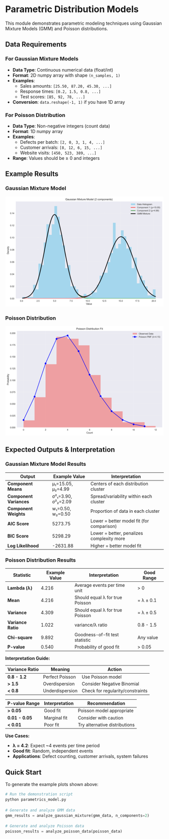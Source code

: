 # Parametric Distribution Models

This module demonstrates parametric modeling techniques using Gaussian Mixture Models (GMM) and Poisson distributions.


## Data Requirements

### For Gaussian Mixture Models
- **Data Type**: Continuous numerical data (float/int)
- **Format**: 2D numpy array with shape `(n_samples, 1)`
- **Examples**:
  - Sales amounts: `[25.50, 87.20, 45.30, ...]`
  - Response times: `[0.2, 1.5, 0.8, ...]`
  - Test scores: `[85, 92, 78, ...]`
- **Conversion**: `data.reshape(-1, 1)` if you have 1D array

### For Poisson Distribution
- **Data Type**: Non-negative integers (count data)
- **Format**: 1D numpy array
- **Examples**:
  - Defects per batch: `[2, 0, 3, 1, 4, ...]`
  - Customer arrivals: `[8, 12, 6, 15, ...]`
  - Website visits: `[450, 523, 389, ...]`
- **Range**: Values should be ≥ 0 and integers


## Example Results

### Gaussian Mixture Model
![GMM Example](gmm_example.png)

### Poisson Distribution
![Poisson Example](poisson_example.png)

## Expected Outputs & Interpretation

### Gaussian Mixture Model Results

| Output | Example Value | Interpretation |
|--------|---------------|----------------|
| **Component Means** | μ₁=15.05, μ₂=4.99 | Centers of each distribution cluster |
| **Component Variances** | σ²₁=3.90, σ²₂=2.09 | Spread/variability within each cluster |
| **Component Weights** | w₁=0.50, w₂=0.50 | Proportion of data in each cluster |
| **AIC Score** | 5273.75 | Lower = better model fit (for comparison) |
| **BIC Score** | 5298.29 | Lower = better, penalizes complexity more |
| **Log Likelihood** | -2631.88 | Higher = better model fit |



### Poisson Distribution Results

| Statistic | Example Value | Interpretation | Good Range |
|-----------|---------------|----------------|------------|
| **Lambda (λ)** | 4.216 | Average events per time unit | > 0 |
| **Mean** | 4.216 | Should equal λ for true Poisson | = λ ± 0.1 |
| **Variance** | 4.309 | Should equal λ for true Poisson | = λ ± 0.5 |
| **Variance Ratio** | 1.022 | variance/λ ratio | 0.8 - 1.5 |
| **Chi-square** | 9.892 | Goodness-of-fit test statistic | Any value |
| **P-value** | 0.540 | Probability of good fit | > 0.05 |

**Interpretation Guide:**

| Variance Ratio | Meaning | Action |
|----------------|---------|---------|
| **0.8 - 1.2** | Perfect Poisson | Use Poisson model |
| **> 1.5** | Overdispersion | Consider Negative Binomial |
| **< 0.8** | Underdispersion | Check for regularity/constraints |

| P-value Range | Interpretation | Recommendation |
|---------------|----------------|----------------|
| **> 0.05** | Good fit | Poisson model appropriate |
| **0.01 - 0.05** | Marginal fit | Consider with caution |
| **< 0.01** | Poor fit | Try alternative distributions |

**Use Cases:**
- **λ = 4.2**: Expect ~4 events per time period
- **Good fit**: Random, independent events
- **Applications**: Defect counting, customer arrivals, system failures

## Quick Start

To generate the example plots shown above:

```python
# Run the demonstration script
python parametrics_model.py

# Generate and analyze GMM data
gmm_results = analyze_gaussian_mixture(gmm_data, n_components=2)

# Generate and analyze Poisson data
poisson_results = analyze_poisson_data(poisson_data)
```
